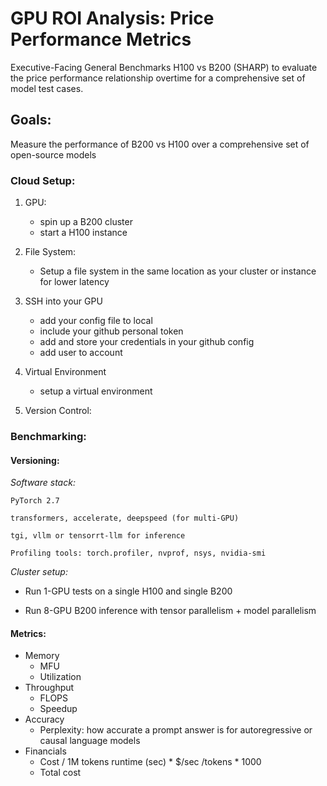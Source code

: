 # GPU ROI Analysis: Price Performance Metrics
Executive-Facing General Benchmarks H100 vs B200 (SHARP) to evaluate the price performance relationship overtime for a comprehensive set of model test cases. 

## Goals: 
Measure the performance of B200 vs H100 over a comprehensive set of open-source models


### Cloud Setup:

1. GPU:
    - spin up a B200 cluster 
    - start a H100 instance

2. File System:
    - Setup a file system in the same location as your cluster or instance for lower latency

3. SSH into your GPU
    - add your config file to local
    - include your github personal token
    - add and store your credentials in your github config
    - add user to account

4. Virtual Environment 
    - setup a virtual environment 

5. Version Control:

### Benchmarking:

#### Versioning:
*Software stack:*

    PyTorch 2.7
    
    transformers, accelerate, deepspeed (for multi-GPU)

    tgi, vllm or tensorrt-llm for inference

    Profiling tools: torch.profiler, nvprof, nsys, nvidia-smi

*Cluster setup:*

- Run 1-GPU tests on a single H100 and single B200

- Run 8-GPU B200 inference with tensor parallelism + model parallelism

#### Metrics:

- Memory
    - MFU
    - Utilization
- Throughput
    - FLOPS
    - Speedup
- Accuracy
    - Perplexity: how accurate a prompt answer is for autoregressive or causal language models
- Financials
    - Cost / 1M tokens
        runtime (sec) * $/sec /tokens * 1000
    - Total cost
